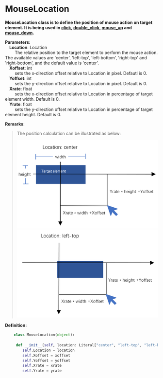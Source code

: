 # MouseLocation
**MouseLocation class is to define the position of mouse action on target element. It is being used in [click](./doc/api/python/uielement/click.md), [double_click](./doc/api/python/uielement/double_click.md), [mouse_up](./doc/api/python/uielement/mouse_up.md) and [mouse_down](./doc/api/python/uielement/mouse_down.md).**

**Parameters:**  
    &emsp;**Location**: Location  
        &emsp;&emsp; The relative position to the target element to perform the mouse action. The available values are 'center', 'left-top', 'left-bottom', 'right-top' and 'right-bottom', and the default value is 'center'.  
    &emsp;**Xoffset**: int   
        &emsp;&emsp; sets the x-direction offset relative to Location in pixel. Defautl is 0.  
    &emsp;**Yoffset**: int  
        &emsp;&emsp; sets the y-direction offset relative to Location in pixel. Default is 0.  
    &emsp;**Xrate**: float  
        &emsp;&emsp; sets the x-direction offset relative to Location in percentage of target element width. Default is 0.  
    &emsp;**Yrate**: float  
        &emsp;&emsp; sets the y-direction offset relative to Location in percentage of target element height. Default is 0.

**Remarks**:
> The position calculation can be illustrated as below: 
>
> ![sample1](../../../img/location-center-offset.png)
> ![sample2](../../../img/location-lefttop-offset.png)
    
**Definition:**
```python
    class MouseLocation(object):

     def __init__(self, location: Literal["center", "left-top", "left-bottom", "right-top","right-bottom"] = Location.Center, xoffset=0, yoffset=0, xrate=0, yrate=0):
        self.Location = location
        self.Xoffset = xoffset
        self.Yoffset = yoffset
        self.Xrate = xrate
        self.Yrate = yrate
     
```